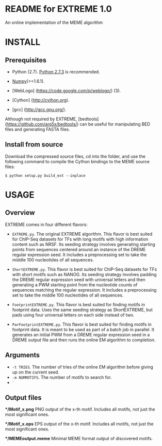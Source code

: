 README for EXTREME 1.0
========================

An online implementation of the MEME algorithm


INSTALL
=======

Prerequisites
-------------
* Python (2.7). [Python 2.7.3](http://www.python.org/download/releases/2.7.3/) is recommended.

* [Numpy](http://www.numpy.org/)(>=1.6.1).

* [WebLogo] (https://code.google.com/p/weblogo/) (3).

* [Cython] (http://cython.org).

* [gcc] (http://gcc.gnu.org/).

Although not required by EXTREME, [bedtools] (https://github.com/arq5x/bedtools/) can be useful for manipulating BED 
files and generating FASTA files.

Install from source
-------------------
Download the compressed source files, cd into the folder, and use the following command to compile the Cython bindings 
to the MEME source files:

```
$ python setup.py build_ext --inplace
```


USAGE
=====


Overview
--------
EXTREME comes in four different flavors:

* `EXTREME.py`. The original EXTREME algorithm. This flavor is best suited for ChIP-Seq datasets for TFs with long
motifs with high information content such as NRSF. Its seeding strategy involves generating starting points from
sequences centered around an instance of the DREME regular expression seed. It includes a preprocessing set
to take the middle 100 nucleotides of all sequences.

* `ShortEXTREME.py`. This flavor is best suited for ChIP-Seq datasets for TFs with 
short motifs such as NANOG. Its seeding strategy involves padding the DREME regular expression seed with universal
letters and then generating a PWM starting point from the nucleotide counts of sequences matching the regular expression.
It includes a preprocessing set to take the middle 100 nucleotides of all sequences.

* `FootprintEXTREME.py`. This flavor is best suited for finding motifs in footprint data. Uses the same seeding
strategy as ShortEXTREME, but pads using four universal letters on each side instead of two.

* `ParFootprintEXTREME.py`. This flavor is best suited for finding motifs in footprint data. It is meant to be
used as part of a batch job in parallel. It generates an initial PWM from a DREME regular expression seed in a
DREME output file and then runs the online EM algorithm to completion.

Arguments
---------

* `-t TRIES`. The number of tries of the online EM algorithm before giving up on the current seed.
* `-m NUMMOTIFS`. The number of motifs to search for.
* `


Output files
------------
**\*/Motif_x.png** PNG output of the x-th motif. Includes all motifs, not just the most significant ones.

**\*/Motif_x.eps** EPS output of the x-th motif. Includes all motifs, not just the most significant ones.

**\*/MEMEoutput.meme** Minimal MEME format output of discovered motifs.
